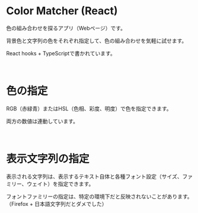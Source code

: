 # Color Matcher (React)
色の組み合わせを探るアプリ（Webページ）です。

背景色と文字列の色をそれぞれ指定して、色の組み合わせを気軽に試せます。

React hooks + TypeScriptで書かれています。

&nbsp;

# 色の指定

RGB（赤緑青）またはHSL（色相、彩度、明度）で色を指定できます。

両方の数値は連動しています。

&nbsp;

# 表示文字列の指定

表示される文字列は、表示するテキスト自体と各種フォント設定（サイズ、ファミリー、ウェイト）を指定できます。

フォントファミリーの指定は、特定の環境下だと反映されないことがあります。（Firefox + 日本語文字列だとダメでした）
